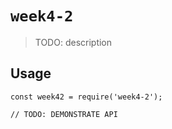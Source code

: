 # `week4-2`

> TODO: description

## Usage

```
const week42 = require('week4-2');

// TODO: DEMONSTRATE API
```
